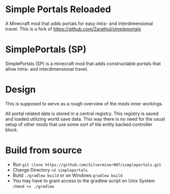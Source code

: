# Simple Portals Reloaded
 A Minecraft mod that adds portals for easy intra- and interdimensional travel. This is a fork of https://github.com/Zarathul/simpleportals

# SimplePortals (SP)

SimplePortals (SP) is a minecraft mod that adds constructable portals that allow intra- and interdimensional travel.
# Design

This is supposed to serve as a rough overview of the mods inner workings.

All portal related data is stored in a central registry. This registry is saved and loaded utilizing world save data. This way there is no need for the usual setup of other mods that use some sort of tile entity backed controller block.

# Build from source

 -   Run ```git clone https://github.com/Silverminer007/simpleportals.git```
 -   Change Directory ```cd simpleportals```
 -   Build ```./gradlew build``` or on Windows ```gradlew build```
 -   You may have to grant access to the gradlew script on Unix System ```chmod +x ./gradlew```
